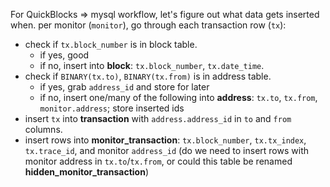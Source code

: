For QuickBlocks => mysql workflow, let's figure out what data gets inserted when.
per monitor (`monitor`), go through each transaction row (`tx`):
- check if `tx.block_number` is in block table.
  - if yes, good
  - if no, insert into **block**: `tx.block_number`, `tx.date_time`.
- check if `BINARY(tx.to)`, `BINARY(tx.from)` is in address table.
  - if yes, grab `address_id` and store for later
  - if no, insert one/many of the following into **address**: `tx.to`, `tx.from`, `monitor.address`; store inserted ids
- insert `tx` into **transaction** with `address.address_id` in `to` and `from` columns.
- insert rows into **monitor_transaction**: `tx.block_number`, `tx.tx_index`, `tx.trace_id`, and monitor `address_id` (do we need to insert rows with monitor address in `tx.to`/`tx.from`, or could this table be renamed **hidden_monitor_transaction**)

